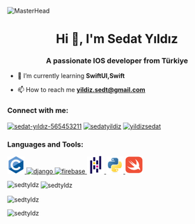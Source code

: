 
![MasterHead](https://media.licdn.com/dms/image/v2/D4D16AQGikJWBM54Rbg/profile-displaybackgroundimage-shrink_350_1400/profile-displaybackgroundimage-shrink_350_1400/0/1726486893695?e=1744848000&v=beta&t=KYe1JOIIrfaMhDDMZXDeo_6YH4AbxE6LDsZQ14MeOPY)




<h1 align="center">Hi 👋, I'm Sedat Yıldız</h1>
<h3 align="center">A passionate IOS developer from Türkiye</h3>


- 🌱 I’m currently learning **SwiftUI,Swift**

- 📫 How to reach me **yildiz.sedt@gmail.com**

<h3 align="left">Connect with me:</h3>
<p align="left">
<a href="https://linkedin.com/in/sedat-yıldız-565453211" target="blank"><img align="center" src="https://raw.githubusercontent.com/rahuldkjain/github-profile-readme-generator/master/src/images/icons/Social/linked-in-alt.svg" alt="sedat-yıldız-565453211" height="30" width="40" /></a>
<a href="https://www.hackerrank.com/sedatyildiz" target="blank"><img align="center" src="https://raw.githubusercontent.com/rahuldkjain/github-profile-readme-generator/master/src/images/icons/Social/hackerrank.svg" alt="sedatyildiz" height="30" width="40" /></a>
<a href="https://www.leetcode.com/yildizsedat" target="blank"><img align="center" src="https://raw.githubusercontent.com/rahuldkjain/github-profile-readme-generator/master/src/images/icons/Social/leet-code.svg" alt="yildizsedat" height="30" width="40" /></a>
</p>

<h3 align="left">Languages and Tools:</h3>
<p align="left"> <a href="https://www.cprogramming.com/" target="_blank" rel="noreferrer"> <img src="https://raw.githubusercontent.com/devicons/devicon/master/icons/c/c-original.svg" alt="c" width="40" height="40"/> </a> <a href="https://www.djangoproject.com/" target="_blank" rel="noreferrer"> <img src="https://cdn.worldvectorlogo.com/logos/django.svg" alt="django" width="40" height="40"/> </a> <a href="https://firebase.google.com/" target="_blank" rel="noreferrer"> <img src="https://www.vectorlogo.zone/logos/firebase/firebase-icon.svg" alt="firebase" width="40" height="40"/> </a> <a href="https://pandas.pydata.org/" target="_blank" rel="noreferrer"> <img src="https://raw.githubusercontent.com/devicons/devicon/2ae2a900d2f041da66e950e4d48052658d850630/icons/pandas/pandas-original.svg" alt="pandas" width="40" height="40"/> </a> <a href="https://www.python.org" target="_blank" rel="noreferrer"> <img src="https://raw.githubusercontent.com/devicons/devicon/master/icons/python/python-original.svg" alt="python" width="40" height="40"/> </a> <a href="https://developer.apple.com/swift/" target="_blank" rel="noreferrer"> <img src="https://raw.githubusercontent.com/devicons/devicon/master/icons/swift/swift-original.svg" alt="swift" width="40" height="40"/> </a> </p>

<p><img align="left" src="https://github-readme-stats.vercel.app/api/top-langs?username=sedtyldz&show_icons=true&locale=en&layout=compact" alt="sedtyldz" /></p>

<p>&nbsp;<img align="center" src="https://github-readme-stats.vercel.app/api?username=sedtyldz&show_icons=true&locale=en" alt="sedtyldz" /></p>

<p><img align="center" src="https://github-readme-streak-stats.herokuapp.com/?user=sedtyldz&" alt="sedtyldz" /></p>

<p align="left"> <img src="https://komarev.com/ghpvc/?username=sedtyldz&label=Profile%20views&color=0e75b6&style=flat" alt="sedtyldz" /> </p>
